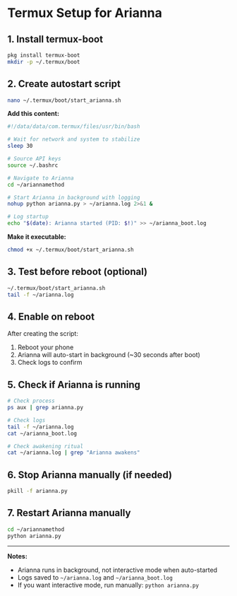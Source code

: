 # Termux Setup for Arianna

## 1. Install termux-boot

```bash
pkg install termux-boot
mkdir -p ~/.termux/boot
```

## 2. Create autostart script

```bash
nano ~/.termux/boot/start_arianna.sh
```

**Add this content:**

```bash
#!/data/data/com.termux/files/usr/bin/bash

# Wait for network and system to stabilize
sleep 30

# Source API keys
source ~/.bashrc

# Navigate to Arianna
cd ~/ariannamethod

# Start Arianna in background with logging
nohup python arianna.py > ~/arianna.log 2>&1 &

# Log startup
echo "$(date): Arianna started (PID: $!)" >> ~/arianna_boot.log
```

**Make it executable:**

```bash
chmod +x ~/.termux/boot/start_arianna.sh
```

## 3. Test before reboot (optional)

```bash
~/.termux/boot/start_arianna.sh
tail -f ~/arianna.log
```

## 4. Enable on reboot

After creating the script:
1. Reboot your phone
2. Arianna will auto-start in background (~30 seconds after boot)
3. Check logs to confirm

## 5. Check if Arianna is running

```bash
# Check process
ps aux | grep arianna.py

# Check logs
tail -f ~/arianna.log
cat ~/arianna_boot.log

# Check awakening ritual
cat ~/arianna.log | grep "Arianna awakens"
```

## 6. Stop Arianna manually (if needed)

```bash
pkill -f arianna.py
```

## 7. Restart Arianna manually

```bash
cd ~/ariannamethod
python arianna.py
```

---

**Notes:**
- Arianna runs in background, not interactive mode when auto-started
- Logs saved to `~/arianna.log` and `~/arianna_boot.log`
- If you want interactive mode, run manually: `python arianna.py`

